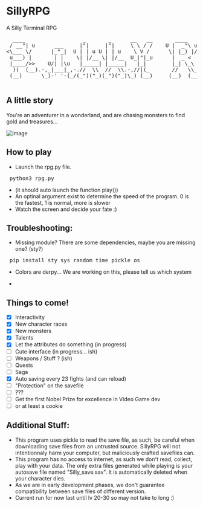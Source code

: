 # SillyRPG
A Silly Terminal RPG
<pre>
  ____                  _       _      __   __       ____      ____      ____   
 / __"| u      ___     |"|     |"|     \ \ / /    U |  _"\ u U|  _"\ uU /"___|u 
<\___ \/      |_"_|  U | | u U | | u    \ V /      \| |_) |/ \| |_) |/\| |  _ / 
 u___) |       | |    \| |/__ \| |/__  U_|"|_u      |  _ <    |  __/   | |_| |  
 |____/>>    U/| |\u   |_____| |_____|   |_|        |_| \_\   |_|       \____|  
  )(  (__).-,_|___|_,-.//  \\  //  \\.-,//|(_       //   \\_  ||>>_     _)(|_   
 (__)      \_)-' '-(_/(_")("_)(_")("_)\_) (__)     (__)  (__)(__)__)   (__)__) 
 </pre>

## A little story
You're an adventurer in a wonderland, and are chasing monsters to find gold and treasures...

![image](https://user-images.githubusercontent.com/23337944/140618001-2fb310cc-f1f7-4e17-a2b9-18842887899e.png)

## How to play

- Launch the rpg.py file. 
<pre> python3 rpg.py</pre>
- (it should auto launch the function play())
- An optinal argument exist to determine the speed of the program. 0 is the fastest, 1 is normal, more is slower
- Watch the screen and decide your fate :)

## Troubleshooting:

- Missing module? There are some dependencies, maybe you are missing one? (sty?)
<pre> pip install sty sys random time pickle os</pre>

- Colors are derpy... We are working on this, please tell us which system

- 

## Things to come!

- [X] Interactivity
- [X] New character races
- [X] New monsters
- [X] Talents
- [X] Let the attributes do something (in progress)
- [ ] Cute interface (in progress... ish)
- [ ] Weapons / Stuff ? (ish)
- [ ] Quests
- [ ] Saga
- [X] Auto saving every 23 fights (and can reload)
- [ ] "Protection" on the savefile
- [ ] ???
- [ ] Get the first Nobel Prize for excellence in Video Game dev 
- [ ] or at least a cookie

## Additional Stuff:
- This program uses pickle to read the save file, as such, be careful when downloading save files from an untrusted source. SillyRPG will not intentionnaly harm your computer, but maliciously crafted savefiles can.
- This program has no access to internet, as such we don't read, collect, play with your data. The only extra files generated while playing is your autosave file named "Silly_save.sav". It is automatically deleted when your character dies.
- As we are in early development phases, we don't guarantee compatibility between save files of different version.
- Current run for now last until lv 20-30 so may not take to long :)
